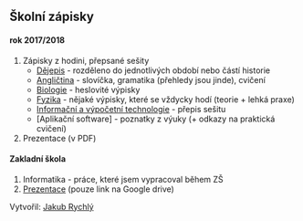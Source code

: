 ## Školní zápisky
#### rok 2017/2018
1) Zápisky z hodini, přepsané sešity
    - [Dějepis](https://github.com/jrychly/School/tree/master/D%C4%9Bjepis) - rozděleno do jednotlivých období nebo částí historie
    - [Angličtina](https://github.com/jrychly/School/tree/master/Angli%C4%8Dtina) - slovíčka, gramatika (přehledy jsou jinde), cvičení
    - [Biologie](https://github.com/jrychly/School/tree/master/Biologie) - heslovité výpisky
    - [Fyzika](https://github.com/jrychly/School/tree/master/Fyzika) - nějaké výpisky, které se vždycky hodí (teorie + lehká praxe)
    - [Informační a výpočetní technologie](https://github.com/jrychly/School/tree/master/IVT) - přepis sešitu
    - [Aplikační software] - poznatky z výuky (+ odkazy na praktická cvičení)  
2) Prezentace (v PDF)

#### Zakladní škola
1) Informatika - práce, které jsem vypracoval během ZŠ
2) [Prezentace](https://bit.ly/2uQFH0y) (pouze link na Google drive)

Vytvořil: [Jakub Rychlý](https://jakubrychly.cz)
